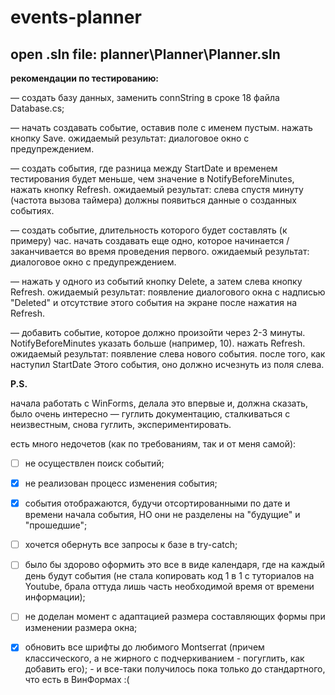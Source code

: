 # events-planner

open .sln file: planner\Planner\Planner.sln
---
**рекомендации по тестированию:**

— создать базу данных, заменить connString в сроке 18 файла Database.cs;

— начать создавать событие, оставив поле с именем пустым. нажать кнопку Save.
ожидаемый результат: диалоговое окно с предупреждением.

— создать события, где разница между StartDate и временем тестирования будет меньше, чем значение в NotifyBeforeMinutes, нажать кнопку Refresh.
ожидаемый результат: слева спустя минуту (частота вызова таймера) должны появиться данные о созданных событиях.

— создать событие, длительность которого будет составлять (к примеру) час. начать создавать еще одно, которое начинается / заканчивается во время проведения первого.
ожидаемый результат: диалоговое окно с предупреждением.

— нажать у одного из событий кнопку Delete, а затем слева кнопку Refresh.
ожидаемый результат: появление диалогового окна с надписью "Deleted" и отсутствие этого события на экране после нажатия на Refresh.

— добавить событие, которое должно произойти через 2-3 минуты. NotifyBeforeMinutes указать больше (например, 10). нажать Refresh.
ожидаемый результат: появление слева нового события. после того, как наступил StartDate Этого события, оно должно исчезнуть из поля слева.

<b>P.S.</b>

начала работать с WinForms, делала это впервые и, должна сказать, было очень интересно — гуглить документацию, сталкиваться с неизвестным, снова гуглить, экспериментировать.

есть много недочетов (как по требованиям, так и от меня самой):

- [ ] не осуществлен поиск событий;

- [x] не реализован процесс изменения события;

- [x] события отображаются, будучи отсортированными по дате и времени начала события, НО они не разделены на "будущие" и "прошедшие";

- [ ] хочется обернуть все запросы к базе в try-catch;

- [ ] было бы здорово оформить это все в виде календаря, где на каждый день будут события (не стала копировать код 1 в 1 с туториалов на Youtube, брала оттуда лишь часть необходимой время от времени информации);

- [ ] не доделан момент с адаптацией размера составляющих формы при изменении размера окна;

- [x] обновить все шрифты до любимого Montserrat (причем классического, а не жирного с подчеркиванием - погуглить, как добавить его); - и все-таки получилось пока только до стандартного, что есть в ВинФормах :(
